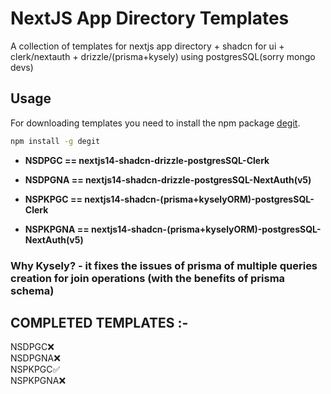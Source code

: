# NextJS App Directory Templates

A collection of templates for nextjs app directory + shadcn for ui + clerk/nextauth + drizzle/(prisma+kysely) using postgresSQL(sorry mongo devs)

## Usage

For downloading templates you need to install the npm package [degit](https://www.npmjs.com/package/degit).

```bash
npm install -g degit
```

- **NSDPGC == nextjs14-shadcn-drizzle-postgresSQL-Clerk**

- **NSDPGNA == nextjs14-shadcn-drizzle-postgresSQL-NextAuth(v5)**

- **NSPKPGC == nextjs14-shadcn-(prisma+kyselyORM)-postgresSQL-Clerk**

- **NSPKPGNA == nextjs14-shadcn-(prisma+kyselyORM)-postgresSQL-NextAuth(v5)**

### Why Kysely? - it fixes the issues of prisma of multiple queries creation for join operations (with the benefits of prisma schema)

## COMPLETED TEMPLATES :-
NSDPGC❌<br/>
NSDPGNA❌<br/>
NSPKPGC✅<br/>
NSPKPGNA❌

